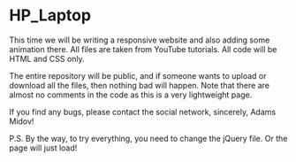 # HP_Laptop

This time we will be writing a responsive website and also adding some animation there. All files are taken from YouTube tutorials. All code will be HTML and CSS only.

The entire repository will be public, and if someone wants to upload or download all the files, then nothing bad will happen. Note that there are almost no comments in the code as this is a very lightweight page.


If you find any bugs, please contact the social network, sincerely, Adams Midov!


P.S.
By the way, to try everything, you need to change the jQuery file. Or the page will just load!
